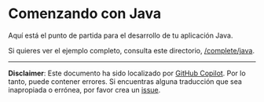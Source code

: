 # Comenzando con Java

Aquí está el punto de partida para el desarrollo de tu aplicación Java.

Si quieres ver el ejemplo completo, consulta este directorio, [/complete/java](../complete/java/).

---

**Disclaimer**: Este documento ha sido localizado por [GitHub Copilot](https://docs.github.com/copilot/about-github-copilot/what-is-github-copilot). Por lo tanto, puede contener errores. Si encuentras alguna traducción que sea inapropiada o errónea, por favor crea un [issue](https://github.com/microsoft/github-copilot-vibe-coding-workshop/issues/new).
